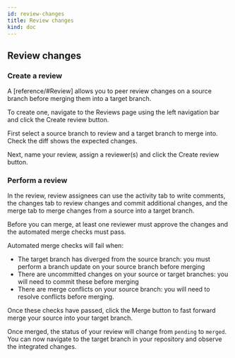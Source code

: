 ```yaml
---
id: review-changes
title: Review changes
kind: doc
---
```


## Review changes

### Create a review

A [reference/#Review] allows you to peer review changes on a source branch before merging them into a target branch.

To create one, navigate to the Reviews page using the left navigation bar and click the Create review button.

First select a source branch to review and a target branch to merge into. Check the diff shows the expected changes.

Next, name your review, assign a reviewer(s) and click the Create review button.

### Perform a review

In the review, review assignees can use the activity tab to write comments, the changes tab to review changes and commit additional changes, and the merge tab to merge changes from a source into a target branch.

Before you can merge, at least one reviewer must approve the changes and the automated merge checks must pass.

Automated merge checks will fail when:

- The target branch has diverged from the source branch: you must perform a branch update on your source branch before merging
- There are uncommitted changes on your source or target branches: you will need to commit these before merging
- There are merge conflicts on your source branch: you will need to resolve conflicts before merging.

Once these checks have passed, click the Merge button to fast forward merge your source into your target branch.

Once merged, the status of your review will change from `pending` to `merged`. You can now navigate to the target branch in your repository and observe the integrated changes.
